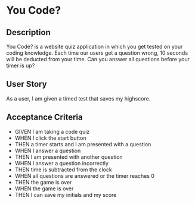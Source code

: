 # You Code?

## Description 
You Code? is a website quiz application in which you get tested on your coding knowledge. Each time our users get a question wrong, 10 seconds will be deducted from your time. Can you answer all questions before your timer is up?

## User Story 
As a user, I am given a timed test that saves my highscore.

## Acceptance Criteria
- GIVEN I am taking a code quiz
- WHEN I click the start button
- THEN a timer starts and I am presented with a question
- WHEN I answer a question
- THEN I am presented with another question
- WHEN I answer a question incorrectly
- THEN time is subtracted from the clock
- WHEN all questions are answered or the timer reaches 0
- THEN the game is over
- WHEN the game is over
- THEN I can save my initials and my score
